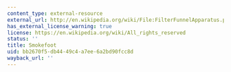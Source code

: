 ```yaml
---
content_type: external-resource
external_url: http://en.wikipedia.org/wiki/File:FilterFunnelApparatus.png
has_external_license_warning: true
license: https://en.wikipedia.org/wiki/All_rights_reserved
status: ''
title: Smokefoot
uid: bb2670f5-db44-49c4-a7ee-6a2bd90fcc8d
wayback_url: ''
---
```

